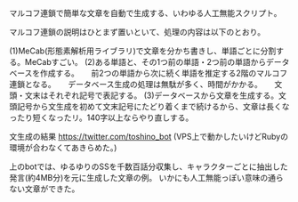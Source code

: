 マルコフ連鎖で簡単な文章を自動で生成する、いわゆる人工無能スクリプト。

マルコフ連鎖の説明はひとまず置いといて、処理の内容は以下のとおり。

(1)MeCab(形態素解析用ライブラリ)で文章を分かち書きし、単語ごとに分割する。MeCabすごい。
(2)ある単語と、その1つ前の単語・2つ前の単語からデータベースを作成する。
　 前2つの単語から次に続く単語を推定する2階のマルコフ連鎖となる。
　 データベース生成の処理は無駄が多く、時間がかかる。
　 文頭・文末はそれぞれ記号で表記する。
(3)データベースから文章を生成する。文頭記号から文生成を初めて文末記号にたどり着くまで続けるから、文章は長くなったり短くなったリ。140字以上ならやり直しする。

文生成の結果
https://twitter.com/toshino_bot
(VPS上で動かしたいけどRubyの環境が合わなくてあきらめた。)

上のbotでは、ゆるゆりのSSを千数百話分収集し、キャラクターごとに抽出した発言(約4MB分)を元に生成した文章の例。
いかにも人工無能っぽい意味の通らない文章ができた。

